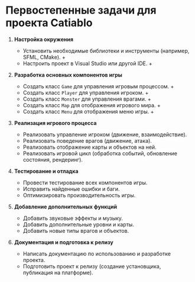 # Первостепенные задачи для проекта Catiablo

1. **Настройка окружения**
    - Установить необходимые библиотеки и инструменты (например, SFML, CMake). +
    - Настроить проект в Visual Studio или другой IDE. +

2. **Разработка основных компонентов игры**
    - Создать класс `Game` для управления игровым процессом. +
    - Создать класс `Player` для управления игроком. +
    - Создать класс `Monster` для управления врагами. +
    - Создать класс `Map` для отображения игрового мира. +
    - Создать класс `Menu` для отображения меню игры. +

3. **Реализация игрового процесса**
    - Реализовать управление игроком (движение, взаимодействие).
    - Реализовать поведение врагов (движение, атака).
    - Реализовать отображение карты и объектов на ней.
    - Реализовать игровой цикл (обработка событий, обновление состояния, рендеринг).

4. **Тестирование и отладка**
    - Провести тестирование всех компонентов игры.
    - Исправить найденные ошибки и баги.
    - Оптимизировать производительность игры.

5. **Добавление дополнительных функций**
    - Добавить звуковые эффекты и музыку.
    - Добавить дополнительные уровни и карты.
    - Добавить новые типы врагов и объектов.

6. **Документация и подготовка к релизу**
    - Написать документацию по использованию и разработке проекта.
    - Подготовить проект к релизу (создание установщика, публикация на платформе).
